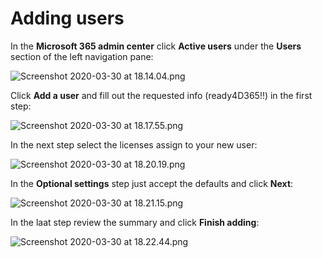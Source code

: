 # Adding users

In the **Microsoft 365 admin center** click **Active users** under the **Users** section of the left navigation pane:

![Screenshot 2020-03-30 at 18.14.04.png](/.attachments/Screenshot%202020-03-30%20at%2018.14.04-d9d79e13-5a9b-4fb9-863e-304a8d4450ce.png)

Click **Add a user** and fill out the requested info (ready4D365!!) in the first step:

![Screenshot 2020-03-30 at 18.17.55.png](/.attachments/Screenshot%202020-03-30%20at%2018.17.55-1d81f465-36ef-4eae-afdc-eba18caa5e08.png)

In the next step select the licenses assign to your new user:

![Screenshot 2020-03-30 at 18.20.19.png](/.attachments/Screenshot%202020-03-30%20at%2018.20.19-a88669c1-306e-4ef3-82db-0001d938e30f.png)

In the **Optional settings** step just accept the defaults and click **Next**:

![Screenshot 2020-03-30 at 18.21.15.png](/.attachments/Screenshot%202020-03-30%20at%2018.21.15-04b38ec5-b8e8-4c8e-9c21-c367bef79a71.png)

In the laat step review the summary and click **Finish adding**:

![Screenshot 2020-03-30 at 18.22.44.png](/.attachments/Screenshot%202020-03-30%20at%2018.22.44-94c40fa2-4e82-4171-921b-68fe67fbfcd7.png)






